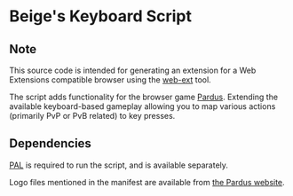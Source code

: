 # Beige's Keyboard Script
## Note
This source code is intended for generating an extension for a Web Extensions compatible browser using the [web-ext](https://developer.mozilla.org/en-US/Add-ons/WebExtensions/Getting_started_with_web-ext) tool.

The script adds functionality for the browser game [Pardus](www.pardus.at). Extending the available keyboard-based gameplay allowing you to map various actions (primarily PvP or PvB related) to key presses.

## Dependencies
[PAL](http://www.grandunifyingalliance.com/gm/pal/doc/) is required to run the script, and is available separately.

Logo files mentioned in the manifest are available from [the Pardus website](http://www.pardus.at/index.php?section=support_links).

